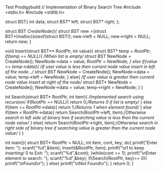 Test Prodigybuild // Implementation of Binary Search Tree
#include <stdio.h>
#include <stdlib.h>

struct BST{
    int data;
    struct BST* left;
    struct BST* right;
};

struct BST *CreateNode(){
    struct BST* new =(struct BST*)malloc(sizeof(struct BST));
    new->left = NULL;
    new->right = NULL;
    return new;
}

void Insert(struct BST** RootPtr, int value){
    struct BST* temp = *RootPtr;
    if(temp == NULL){
        /*When list is empty*/
        struct BST* NewNode = CreateNode();
        NewNode->data = value;
        *RootPtr = NewNode;
    }
    else if(value <= temp->data){
        /*If user value is less then current node value insert in left of the node...*/
        struct BST* NewNode = CreateNode();
        NewNode->data = value;
        temp->left = NewNode;
    }
    else{
        /*If user value is greater then current node value insert at right of the node*/
        struct BST* NewNode = CreateNode();
        NewNode->data = value;
        temp->right = NewNode;
    }
}

int Search(struct BST* RootPtr, int item){
    /*Implemented search using recursion*/
    if(RootPtr == NULL){
        return 0;/*Returns 0 if list is empty*/
    }
    else if(item == RootPtr->data){
        return 1;/*Returns 1 when element found*/
    }
    else if(item < RootPtr->data){
        return Search(RootPtr->left, item);/*Otherwise search in left side of binary tree if searching value is less then the current node value*/
    }
    else{
        return Search(RootPtr->right, item);/*Otherwise search in right side of binary tree if searching value is greater then the current node value*/
    }
}

int main(){
    struct BST* RootPtr = NULL;
    int item, cont, key;
    do{
        printf("Enter item: ");
        scanf("%d",&item);
        Insert(&RootPtr, item);
        printf("\n1 to keep inserting/ 0 to Exit: ");
        scanf("%d",&cont);
    }while(cont == 1);
    printf("\nEnter element to search: ");
    scanf("%d",&key);
    if(Search(RootPtr, key)== 0){
        printf("\nFound\n");
    }
    else{
        printf("\nNot Found\n");
    }
    return 0;
}